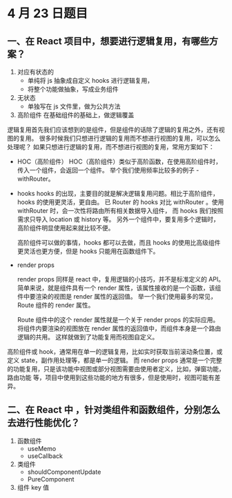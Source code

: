 # 4 月 23 日题目

## 一、在 React 项目中，想要进行逻辑复用，有哪些方案？

1. 对应有状态的
   - 单纯将 js 抽象成自定义 hooks 进行逻辑复用，
   - 将整个功能做抽象，写成业务组件
2. 无状态
   - 单独写在 js 文件里，做为公共方法
3. 高阶组件
   在基础组件的基础上，做逻辑覆盖

逻辑复用首先我们应该想到的是组件，但是组件的话除了逻辑的复用之外，还有视图的复用。 很多时候我们只想进行逻辑的复用而不想进行视图的复用，可以怎么处理呢？ 如果只想进行逻辑的复用，而不想进行视图的复用，常用方案如下：

- HOC（高阶组件）
  HOC（高阶组件）类似于高阶函数，在使用高阶组件时，传入一个组件，会返回一个组件。 举个我们使用频率比较多的例子 - withRouter。

- hooks
  hooks 的出现，主要目的就是解决逻辑复用问题。相比于高阶组件，hooks 的使用更灵活，更自由。 已 Router 的 hooks 对比 withRouter 。使用 withRouter 时，会一次性将路由所有相关数据导入组件， 而 hooks 我们按照需求只导入 location 或 history 等。 另外一个组件中，要复用多个逻辑时，高阶组件明显使用起来就比较不便。

  高阶组件可以做的事情，hooks 都可以去做，而且 hooks 的使用比高级组件更灵活也更方便，但是 hooks 只能用在函数组件下。

- render props

  render props 同样是 react 中，复用逻辑的小技巧，并不是标准定义的 API。 简单来说，就是组件具有一个 render 属性，该属性接收的是一个函数，该组件中要渲染的视图是 render 属性的返回值。 举一个我们使用最多的常见，Route 组件的 render 属性。

  Route 组件中的这个 render 属性就是一个关于 render props 的实际应用。 将组件内要渲染的视图放在 render 属性的返回值中，而组件本身是一个路由逻辑的共用。 这样就做到了功能复用而视图自定义。

高阶组件或 hook，通常用在单一的逻辑复用，比如实时获取当前滚动条位置，或定义 state，副作用处理等，都是单一的逻辑。 而 render props 通常是一个完整的功能复用，只是该功能中视图或部分视图需要由使用者定义，比如，弹窗功能，路由功能 等，项目中使用到这些功能的地方有很多，但是使用时，视图可能有差异。

## 二、在 React 中 ，针对类组件和函数组件，分别怎么去进行性能优化？

1. 函数组件
   - useMemo
   - useCallback
2. 类组件
   - shouldComponentUpdate
   - PureComponent
3. 组件 key 值
